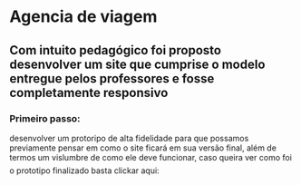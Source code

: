 # Agencia de viagem

## Com intuito pedagógico foi proposto desenvolver um site que cumprise o modelo entregue pelos professores e fosse completamente responsivo

### Primeiro passo:
desenvolver um protoripo de alta fidelidade para que possamos previamente pensar em como o site ficará em sua versão final, além de termos um vislumbre de como ele deve funcionar, caso queira ver como foi o prototipo finalizado basta clickar aqui: <a href="https://www.figma.com/design/oR7CiGpPHGyw26FExvsW9k/Untitled?node-id=0-1&p=f&t=Ja3vZkPlSkkbDAmR-0"><img src="https://upload.wikimedia.org/wikipedia/commons/thumb/3/33/Figma-logo.svg/1200px-Figma-logo.svg.png" height="20" width="15"><a/>
